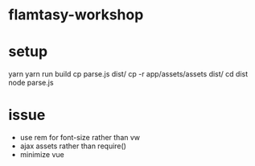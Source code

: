 flamtasy-workshop
=================

# setup
yarn
yarn run build
cp parse.js dist/
cp -r app/assets/assets dist/
cd dist
node parse.js

# issue
* use rem for font-size rather than vw
* ajax assets rather than require()
* minimize vue
